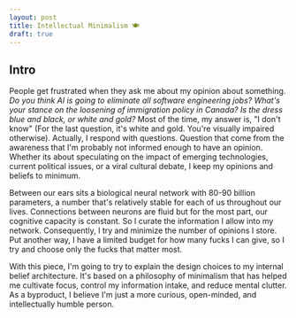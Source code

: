 ```yaml
---
layout: post
title: Intellectual Minimalism 🍽️
draft: true
---
```


## Intro

People get frustrated when they ask me about my opinion about something. *Do you think AI is going to eliminate all software engineering jobs?* *What's your stance on the loosening of immigration policy in Canada?* *Is the dress blue and black, or white and gold?* Most of the time, my answer is, "I don't know" (For the last question, it's white and gold. You're visually impaired otherwise). Actually, I respond with questions. Question that come from the awareness that I'm probably not informed enough to have an opinion. Whether its about speculating on the impact of emerging technologies, current political issues, or a viral cultural debate, I keep my opinions and beliefs to minimum. 

Between our ears sits a biological neural network with 80-90 billion parameters, a number that's relatively stable for each of us throughout our lives. Connections between neurons are fluid but for the most part, our cognitive capacity is constant. So I curate the information I allow into my network. Consequently, I try and minimize the number of opinions I store. Put another way, I have a limited budget for how many fucks I can give, so I try and choose only the fucks that matter most.

With this piece, I'm going to try to explain the design choices to my internal belief architecture. It's based on a philosophy of minimalism that has helped me cultivate focus, control my information intake, and reduce mental clutter. As a byproduct, I believe I'm just a more curious, open-minded, and intellectually humble person.